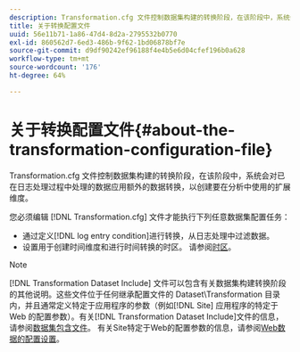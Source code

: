 ```yaml
---
description: Transformation.cfg 文件控制数据集构建的转换阶段，在该阶段中，系统会对已在日志处理过程中处理的数据应用额外的数据转换，以创建要在分析中使用的扩展维度。
title: 关于转换配置文件
uuid: 56e11b71-1a86-47d4-8d2a-2795532b0770
exl-id: 860562d7-6ed3-486b-9f62-1bd06878bf7e
source-git-commit: d9df90242ef96188f4e4b5e6d04cfef196b0a628
workflow-type: tm+mt
source-wordcount: '176'
ht-degree: 64%

---
```


# 关于转换配置文件{#about-the-transformation-configuration-file}

Transformation.cfg 文件控制数据集构建的转换阶段，在该阶段中，系统会对已在日志处理过程中处理的数据应用额外的数据转换，以创建要在分析中使用的扩展维度。

您必须编辑 [!DNL Transformation.cfg] 文件才能执行下列任意数据集配置任务：

* 通过定义[!DNL log entry condition]进行转换，从日志处理中过滤数据。
* 设置用于创建时间维度和进行时间转换的时区。 请参阅[时区](../../../home/c-dataset-const-proc/c-trans-config-file/c-spec-trans-param/c-time-zones.md#concept-9cf16b1cb4874f7d85e1dd950fdb4956)。

>[!NOTE]
>
>[!DNL Transformation Dataset Include] 文件可以包含有关数据集构建转换阶段的其他说明。这些文件位于任何继承配置文件的 Dataset\Transformation 目录内，并且通常定义特定于应用程序的参数（例如[!DNL Site] 应用程序的特定于 Web 的配置参数）。有关[!DNL Transformation Dataset Include]文件的信息，请参阅[数据集包含文件](../../../home/c-dataset-const-proc/c-dataset-inc-files/c-abt-dataset-inc-files.md)。 有关Site特定于Web的配置参数的信息，请参阅[Web数据的配置设置](../../../home/c-dataset-const-proc/c-config-web-data/c-config-web-data.md#concept-9a306b65483a484bb3f6f3c1d7e77519)。
